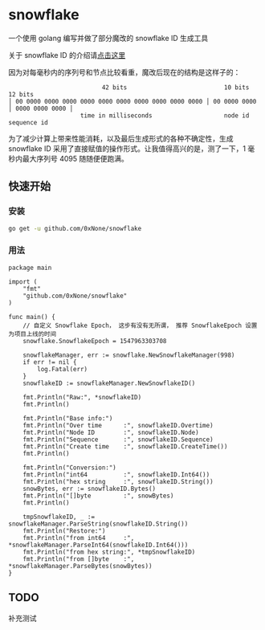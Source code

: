 # snowflake

一个使用 golang 编写并做了部分魔改的 snowflake ID 生成工具

关于 snowflake ID 的介绍请[点击这里](https://developer.twitter.com/en/docs/basics/twitter-ids.html)

因为对每毫秒内的序列号和节点比较看重，魔改后现在的结构是这样子的：

```
                          42 bits                           10 bits         12 bits
│ 00 0000 0000 0000 0000 0000 0000 0000 0000 0000 0000 │ 00 0000 0000 │ 0000 0000 0000 │
                    time in milliseconds                    node id       sequence id
```

为了减少计算上带来性能消耗，以及最后生成形式的各种不确定性，生成 snowflake ID 采用了直接赋值的操作形式。让我值得高兴的是，测了一下，1 毫秒内最大序列号 4095 随随便便跑满。

## 快速开始

### 安装

```bash
go get -u github.com/0xNone/snowflake
```

### 用法

```cgo
package main

import (
	"fmt"
	"github.com/0xNone/snowflake"
)

func main() {
	// 自定义 Snowflake Epoch， 这步有没有无所谓， 推荐 SnowflakeEpoch 设置为项目上线的时间
	snowflake.SnowflakeEpoch = 1547963303708
	
	snowflakeManager, err := snowflake.NewSnowflakeManager(998)
	if err != nil {
		log.Fatal(err)
	}
	snowflakeID := snowflakeManager.NewSnowflakeID()

	fmt.Println("Raw:", *snowflakeID)
	fmt.Println()

	fmt.Println("Base info:")
	fmt.Println("Over time      :", snowflakeID.Overtime)
	fmt.Println("Node ID        :", snowflakeID.Node)
	fmt.Println("Sequence       :", snowflakeID.Sequence)
	fmt.Println("Create time    :", snowflakeID.CreateTime())
	fmt.Println()

	fmt.Println("Conversion:")
	fmt.Println("int64          :", snowflakeID.Int64())
	fmt.Println("hex string     :", snowflakeID.String())
	snowBytes, err := snowflakeID.Bytes()
	fmt.Println("[]byte         :", snowBytes)
	fmt.Println()

	tmpSnowflakeID, _ := snowflakeManager.ParseString(snowflakeID.String())
	fmt.Println("Restore:")
	fmt.Println("from int64     :", *snowflakeManager.ParseInt64(snowflakeID.Int64()))
	fmt.Println("from hex string:", *tmpSnowflakeID)
	fmt.Println("from []byte    :", *snowflakeManager.ParseBytes(snowBytes))
}
```

## TODO

补充测试